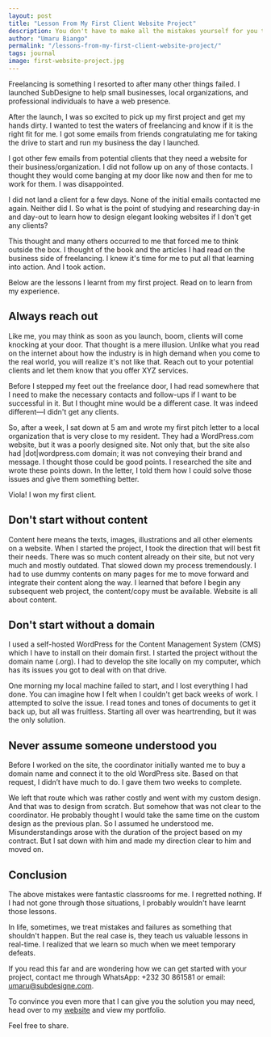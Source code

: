 ```yaml
---
layout: post
title: "Lesson From My First Client Website Project"
description: You don't have to make all the mistakes yourself for you to learn form them. Here is what I learned in my first real-world website project for a client.
author: "Umaru Biango"
permalink: "/lessons-from-my-first-client-website-project/"
tags: journal
image: first-website-project.jpg
---
```


Freelancing is something I resorted to after many other things failed. I launched SubDesigne to help small businesses, local organizations, and professional individuals to have a web presence.

After the launch, I was so excited to pick up my first project and get my hands dirty. I wanted to test the waters of freelancing and know if it is the right fit for me. I got some emails from friends congratulating me for taking the drive to start and run my business the day I launched.

I got other few emails from potential clients that they need a website for their business/organization. I did not follow up on any of those contacts. I thought they would come banging at my door like now and then for me to work for them. I was disappointed. 

I did not land a client for a few days. None of the initial emails contacted me again. Neither did I. So what is the point of studying and researching day-in and day-out to learn how to design elegant looking websites if I don't get any clients?

This thought and many others occurred to me that forced me to think outside the box. I thought of the book and the articles I had read on the business side of freelancing. I knew it's time for me to put all that learning into action. And I took action.

Below are the lessons I learnt from my first project. Read on to learn from my experience. 

## Always reach out

Like me, you may think as soon as you launch, boom, clients will come knocking at your door. That thought is a mere illusion. Unlike what you read on the internet about how the industry is in high demand when you come to the real world, you will realize it's not like that. Reach out to your potential clients and let them know that you offer XYZ services.

Before I stepped my feet out the freelance door, I had read somewhere that I need to make the necessary contacts and follow-ups if I want to be successful in it. But I thought mine would be a different case. It was indeed different—I didn't get any clients.

So, after a week, I sat down at 5 am and wrote my first pitch letter to a local organization that is very close to my resident. They had a WordPress.com website, but it was a poorly designed site. Not only that, but the site also had |dot|wordpress.com domain; it was not conveying their brand and message. I thought those could be good points.
I researched the site and wrote these points down. In the letter, I told them how I could solve those issues and give them something better.

Viola! I won my first client.

## Don't start without content

Content here means the texts, images, illustrations and all other elements on a website. When I started the project, I took the direction that will best fit their needs. There was so much content already on their site, but not very much and mostly outdated. That slowed down my process tremendously. I had to use dummy contents on many pages for me to move forward and integrate their content along the way. I learned that before I begin any subsequent web project, the content/copy must be available. Website is all about content.

## Don't start without a domain

I used a self-hosted WordPress for the Content Management System (CMS) which I have to install on their domain first. I started the project without the domain name (.org). I had to develop the site locally on my computer, which has its issues you got to deal with on that drive.

One morning my local machine failed to start, and I lost everything I had done. You can imagine how I felt when I couldn't get back weeks of work. I attempted to solve the issue. I read tones and tones of documents to get it back up, but all was fruitless. Starting all over was heartrending, but it was the only solution.

## Never assume someone understood you

Before I worked on the site, the coordinator initially wanted me to buy a domain name and connect it to the old WordPress site. Based on that request, I didn’t have much to do. I gave them two weeks to complete.

We left that route which was rather costly and went with my custom design. And that was to design from scratch. But somehow that was not clear to the coordinator. He probably thought I would take the same time on the custom design as the previous plan. So I assumed he understood me. Misunderstandings arose with the duration of the project based on my contract. But I sat down with him and made my direction clear to him and moved on.

## Conclusion

The above mistakes were fantastic classrooms for me. I regretted nothing. If I had not gone through those situations, I probably wouldn't have learnt those lessons.

In life, sometimes, we treat mistakes and failures as something that shouldn't happen. But the real case is, they teach us valuable lessons in real-time. I realized that we learn so much when we meet temporary defeats. 

If you read this far and are wondering how we can get started with your project, contact me through WhatsApp: +232 30 861581 or email: umaru@subdesigne.com.

To convince you even more that I can give you the solution you may need, head over to my [website](https://subdesigne.com) and view my portfolio.

Feel free to share.
